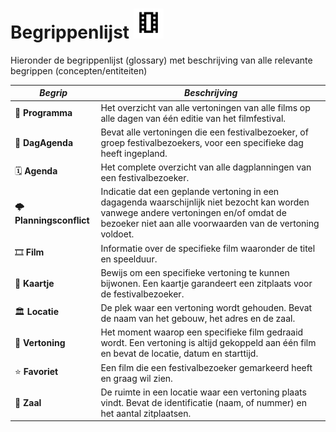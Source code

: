 # Begrippenlijst ![Film](./images/film.svg) 

Hieronder de begrippenlijst (glossary) met beschrijving van alle relevante begrippen (concepten/entiteiten)

| *Begrip*                  | *Beschrijving*             |
|---------------------------|----------------------------|
| 📔 **Programma**          | Het overzicht van alle vertoningen van alle films op alle dagen van één editie van het filmfestival. |
| 🔡 **DagAgenda**          | Bevat alle vertoningen die een festivalbezoeker, of groep festivalbezoekers, voor een specifieke dag heeft ingepland. |
| 🗓️ **Agenda**            | Het complete overzicht van alle dagplanningen van een festivalbezoeker. |
| 🌩️ **Planningsconflict** | Indicatie dat een geplande vertoning in een dagagenda waarschijnlijk niet bezocht kan worden vanwege andere vertoningen en/of omdat de bezoeker niet aan alle voorwaarden van de vertoning voldoet. |
| 🎞️ **Film**              | Informatie over de specifieke film waaronder de titel en speelduur. |
| 🎫 **Kaartje**            | Bewijs om een specifieke vertoning te kunnen bijwonen. Een kaartje garandeert een zitplaats voor de festivalbezoeker. |
| 🏛️ **Locatie**            | De plek waar een vertoning wordt gehouden. Bevat de naam van het gebouw, het adres en de zaal. |
| 🎥 **Vertoning**          |   Het moment waarop een specifieke film gedraaid wordt. Een vertoning is altijd gekoppeld aan één film en bevat de locatie, datum en starttijd. |
| ⭐ **Favoriet**           | Een film die een festivalbezoeker gemarkeerd heeft en graag wil zien. |
| 💃 **Zaal**                | De ruimte in een locatie waar een vertoning plaats vindt. Bevat de identificatie (naam, of nummer) en het aantal zitplaatsen. |
